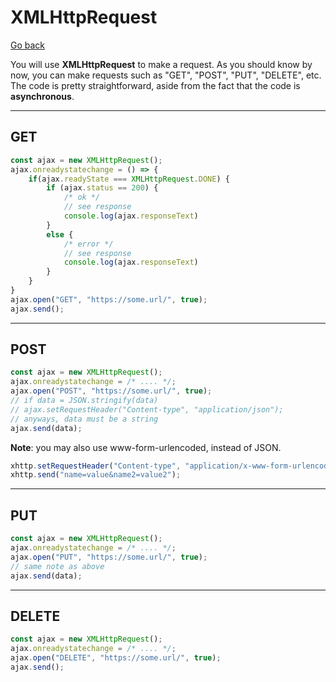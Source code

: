 # XMLHttpRequest

[Go back](../index.md#rest-api)

You will use **XMLHttpRequest** to make a request. As you should know by now, you can make requests such as "GET", "POST", "PUT", "DELETE", etc. The code is pretty straightforward, aside from the fact that the code is **asynchronous**.

<hr class="sl">

## GET

```js
const ajax = new XMLHttpRequest();
ajax.onreadystatechange = () => {
    if(ajax.readyState === XMLHttpRequest.DONE) {
        if (ajax.status == 200) { 
            /* ok */
            // see response
            console.log(ajax.responseText)
        }
        else { 
            /* error */
            // see response
            console.log(ajax.responseText)
        }
    }
}
ajax.open("GET", "https://some.url/", true);
ajax.send();
```

<hr class="sr">

## POST

```js
const ajax = new XMLHttpRequest();
ajax.onreadystatechange = /* .... */;
ajax.open("POST", "https://some.url/", true);
// if data = JSON.stringify(data)
// ajax.setRequestHeader("Content-type", "application/json");
// anyways, data must be a string
ajax.send(data);
```

**Note**: you may also use www-form-urlencoded, instead of JSON.

```js
xhttp.setRequestHeader("Content-type", "application/x-www-form-urlencoded");
xhttp.send("name=value&name2=value2");
```

<hr class="sl">

## PUT

```js
const ajax = new XMLHttpRequest();
ajax.onreadystatechange = /* .... */;
ajax.open("PUT", "https://some.url/", true);
// same note as above
ajax.send(data);
```

<hr class="sr">

## DELETE

```js
const ajax = new XMLHttpRequest();
ajax.onreadystatechange = /* .... */;
ajax.open("DELETE", "https://some.url/", true);
ajax.send();
```
